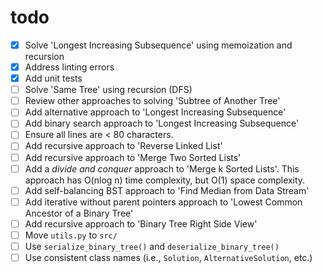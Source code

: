 # todo

- [x] Solve 'Longest Increasing Subsequence' using memoization and recursion
- [x] Address linting errors
- [x] Add unit tests
- [ ] Solve 'Same Tree' using recursion (DFS)
- [ ] Review other approaches to solving 'Subtree of Another Tree'
- [ ] Add alternative approach to 'Longest Increasing Subsequence'
- [ ] Add binary search approach to 'Longest Increasing Subsequence'
- [ ] Ensure all lines are &lt; 80 characters.
- [ ] Add recursive approach to 'Reverse Linked List'
- [ ] Add recursive approach to 'Merge Two Sorted Lists'
- [ ] Add a *divide and conquer* approach to 'Merge k Sorted Lists'. This approach has O(nlog n) time complexity, but O(1) space complexity.
- [ ] Add self-balancing BST approach to 'Find Median from Data Stream'
- [ ] Add iterative without parent pointers approach to 'Lowest Common Ancestor of a Binary Tree'
- [ ] Add recursive approach to 'Binary Tree Right Side View'
- [ ] Move `utils.py` to `src/`
- [ ] Use `serialize_binary_tree()` and `deserialize_binary_tree()`
- [ ] Use consistent class names (i.e., `Solution`, `AlternativeSolution`, etc.)
